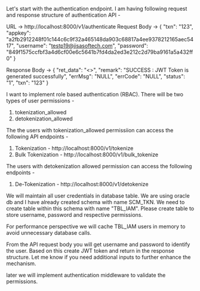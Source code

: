 Let's start with the authentication endpoint. I am having following request and response structure of authentication API -

URL -> http://localhost:8000/v1/authenticate
Request Body -> 
{
    "txn": "123",
    "appkey": "a2fb2912248f01c144c6c9f32a465148da903c68817a4ee9378212165aec5417",
    "username": "testp19@jisasoftech.com",
    "password": "849f1575ccfbf3a4d6cf00e6c5641b7fd4da2ed3e212c2d79ba9161a5a432ff0"
}

Response Body ->
{
    "ret_data": "<<JWT Toekn>>",
    "remark": "SUCCESS : JWT Token is generated successfully",
    "errMsg": "NULL",
    "errCode": "NULL",
    "status": "1",
    "txn": "123"
}

I want to implement role based authentication (RBAC). There will be two types of user permissions -
1. tokenization_allowed
2. detokenization_allowed

The the users with tokenization_allowed permissiion can access the following API endpoints -
1. Tokenization - http://localhost:8000/v1/tokenize
2. Bulk Tokenization - http://localhost:8000/v1/bulk_tokenize

The users with detokenization allowed permission can access the following endpoints -
1. De-Tokenization - http://localhost:8000/v1/detokenize

We will maintain all user credentials in database table. We are using oracle db and I have already created schema with name SCM_TKN. We need to create table within this schema with name "TBL_IAM". Please create table to store username, password and respective permissions.

For performance perspective we will cache TBL_IAM users in memory to avoid unnecessary database calls.

From the API request body you will get username and password to identify the user. Based on this create JWT token and return in the response structure. Let me know if you need additional inputs to further enhance the mechanism.

later we will implement authentication middleware to validate the permissions.
